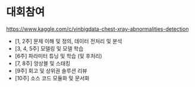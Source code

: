 # 대회참여

https://www.kaggle.com/c/vinbigdata-chest-xray-abnormalities-detection

- [1, 2주] 문제 이해 및 정의, 데이터 전처리 및 분석
- [3, 4, 5주] 모델링 및 모델 학습
- [6주] 파라미터 튜닝 및 학습 (및 후처리)
- [7, 8주] 앙상블 및 스태킹
- [9주] 회고 및 상위권 솔루션 리뷰
- [10주] 소스 코드 모듈화 및 문서화
